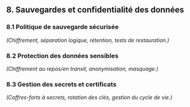 ## 8. Sauvegardes et confidentialité des données

### 8.1 Politique de sauvegarde sécurisée
_(Chiffrement, séparation logique, rétention, tests de restauration.)_

### 8.2 Protection des données sensibles
_(Chiffrement au repos/en transit, anonymisation, masquage.)_

### 8.3 Gestion des secrets et certificats
_(Coffres-forts à secrets, rotation des clés, gestion du cycle de vie.)_
